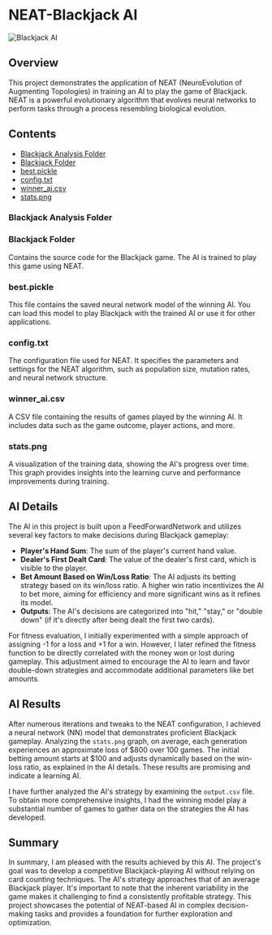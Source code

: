 # NEAT-Blackjack AI

![Blackjack AI](https://your-image-url.com/your-image.png)

## Overview

This project demonstrates the application of NEAT (NeuroEvolution of Augmenting Topologies) in training an AI to play the game of Blackjack. NEAT is a powerful evolutionary algorithm that evolves neural networks to perform tasks through a process resembling biological evolution.

## Contents

- [Blackjack Analysis Folder](#blackjack-analysis-folder)
- [Blackjack Folder](#blackjack-folder)
- [best.pickle](#bestpickle)
- [config.txt](#configtxt)
- [winner_ai.csv](#winner_aicsv)
- [stats.png](#statspng)


### Blackjack Analysis Folder

### Blackjack Folder

Contains the source code for the Blackjack game. The AI is trained to play this game using NEAT.

### best.pickle

This file contains the saved neural network model of the winning AI. You can load this model to play Blackjack with the trained AI or use it for other applications.

### config.txt

The configuration file used for NEAT. It specifies the parameters and settings for the NEAT algorithm, such as population size, mutation rates, and neural network structure.

### winner_ai.csv

A CSV file containing the results of games played by the winning AI. It includes data such as the game outcome, player actions, and more.

### stats.png

A visualization of the training data, showing the AI's progress over time. This graph provides insights into the learning curve and performance improvements during training.

## AI Details

The AI in this project is built upon a FeedForwardNetwork and utilizes several key factors to make decisions during Blackjack gameplay:

- **Player's Hand Sum**: The sum of the player's current hand value.
- **Dealer's First Dealt Card**: The value of the dealer's first card, which is visible to the player.
- **Bet Amount Based on Win/Loss Ratio**: The AI adjusts its betting strategy based on its win/loss ratio. A higher win ratio incentivizes the AI to bet more, aiming for efficiency and more significant wins as it refines its model.
- **Outputs**: The AI's decisions are categorized into "hit," "stay," or "double down" (if it's directly after being dealt the first two cards).

For fitness evaluation, I initially experimented with a simple approach of assigning -1 for a loss and +1 for a win. However, I later refined the fitness function to be directly correlated with the money won or lost during gameplay. This adjustment aimed to encourage the AI to learn and favor double-down strategies and accommodate additional parameters like bet amounts.

## AI Results

After numerous iterations and tweaks to the NEAT configuration, I achieved a neural network (NN) model that demonstrates proficient Blackjack gameplay. Analyzing the `stats.png` graph, on average, each generation experiences an approximate loss of $800 over 100 games. The initial betting amount starts at $100 and adjusts dynamically based on the win-loss ratio, as explained in the AI details. These results are promising and indicate a learning AI.

I have further analyzed the AI's strategy by examining the `output.csv` file. To obtain more comprehensive insights, I had the winning model play a substantial number of games to gather data on the strategies the AI has developed.

## Summary

In summary, I am pleased with the results achieved by this AI. The project's goal was to develop a competitive Blackjack-playing AI without relying on card counting techniques. The AI's strategy approaches that of an average Blackjack player. It's important to note that the inherent variability in the game makes it challenging to find a consistently profitable strategy. This project showcases the potential of NEAT-based AI in complex decision-making tasks and provides a foundation for further exploration and optimization.


